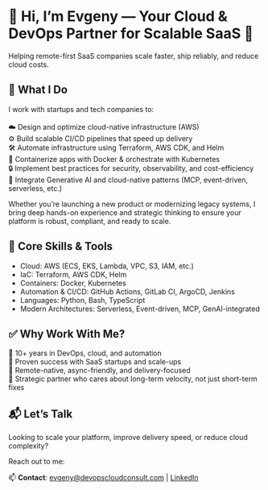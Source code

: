 # 👋 Hi, I’m Evgeny — Your Cloud & DevOps Partner for Scalable SaaS 🚀

Helping remote-first SaaS companies scale faster, ship reliably, and reduce cloud costs.

## 💼 What I Do

I work with startups and tech companies to: <br> <br>
☁️ Design and optimize cloud-native infrastructure (AWS) <br>
⚙️ Build scalable CI/CD pipelines that speed up delivery <br>
🛠️ Automate infrastructure using Terraform, AWS CDK, and Helm <br>
🐳 Containerize apps with Docker & orchestrate with Kubernetes <br>
🔒 Implement best practices for security, observability, and cost-efficiency <br>
🧠 Integrate Generative AI and cloud-native patterns (MCP, event-driven, serverless, etc.) <br>

Whether you’re launching a new product or modernizing legacy systems, I bring deep hands-on experience and strategic thinking to ensure your platform is robust, compliant, and ready to scale.

## 🔧 Core Skills & Tools
- Cloud: AWS (ECS, EKS, Lambda, VPC, S3, IAM, etc.)
- IaC: Terraform, AWS CDK, Helm
- Containers: Docker, Kubernetes
- Automation & CI/CD: GitHub Actions, GitLab CI, ArgoCD, Jenkins
- Languages: Python, Bash, TypeScript
- Modern Architectures: Serverless, Event-driven, MCP, GenAI-integrated

## ✅ Why Work With Me?
🔹 10+ years in DevOps, cloud, and automation<br>
🔹 Proven success with SaaS startups and scale-ups<br>
🔹 Remote-native, async-friendly, and delivery-focused <br>
🔹 Strategic partner who cares about long-term velocity, not just short-term fixes<br>

## 📬 Let’s Talk

Looking to scale your platform, improve delivery speed, or reduce cloud complexity?

Reach out to me:

📫 **Contact**: [evgeny@devopscloudconsult.com](mailto:evgeny@devopscloudconsult.com) | [LinkedIn](https://www.linkedin.com/in/anikievev/)
